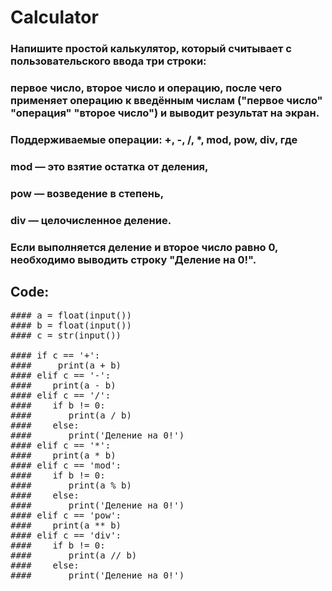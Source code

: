 # Calculator

### Напишите простой калькулятор, который считывает с пользовательского ввода три строки:
### первое число, второе число и операцию, после чего применяет операцию к введённым числам ("первое число" "операция" "второе число") и выводит результат на экран.

### Поддерживаемые операции: +, -, /, *, mod, pow, div, где
### mod — это взятие остатка от деления,
### pow — возведение в степень,
### div — целочисленное деление.

### Если выполняется деление и второе число равно 0, необходимо выводить строку "Деление на 0!".

## Code:

<pre>
#### a = float(input())
#### b = float(input())
#### c = str(input())

#### if c == '+':
####     print(a + b)
#### elif c == '-':
####    print(a - b)
#### elif c == '/':
####    if b != 0:
####       print(a / b)
####    else:
####       print('Деление на 0!')
#### elif c == '*':
####    print(a * b)
#### elif c == 'mod':
####    if b != 0:
####       print(a % b)
####    else:
####       print('Деление на 0!')
#### elif c == 'pow':
####    print(a ** b) 
#### elif c == 'div':
####    if b != 0:
####       print(a // b)
####    else:
####       print('Деление на 0!')
